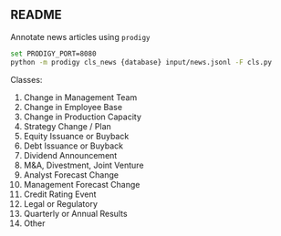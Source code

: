 ## README

Annotate news articles using `prodigy`

```sh
set PRODIGY_PORT=8080
python -m prodigy cls_news {database} input/news.jsonl -F cls.py
```

Classes:
1. Change in Management Team
2. Change in Employee Base
3. Change in Production Capacity
4. Strategy Change / Plan
5. Equity Issuance or Buyback
6. Debt Issuance or Buyback
7. Dividend Announcement
8. M&A, Divestment, Joint Venture
9. Analyst Forecast Change
10. Management Forecast Change
11. Credit Rating Event
12. Legal or Regulatory
13. Quarterly or Annual Results
14. Other
